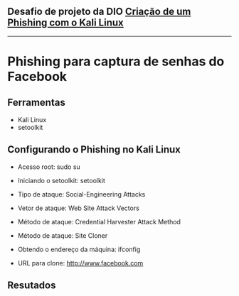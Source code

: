 ## Desafio de projeto da DIO [Criação de um Phishing com o Kali Linux](https://web.dio.me/lab/criando-um-phishing-no-kali-linux/learning/e750f6d3-285c-4920-bd78-24d4ce1e515c?back=/play)

---

# Phishing para captura de senhas do Facebook

## Ferramentas
* Kali Linux
* setoolkit

## Configurando o Phishing no Kali Linux
* Acesso root: sudo su
  
* Iniciando o setoolkit: setoolkit
  
* Tipo de ataque: Social-Engineering Attacks
  
* Vetor de ataque: Web Site Attack Vectors
  
* Método de ataque: Credential Harvester Attack Method
  
* Método de ataque: Site Cloner
  
* Obtendo o endereço da máquina: ifconfig
  
* URL para clone: http://www.facebook.com

## Resutados
